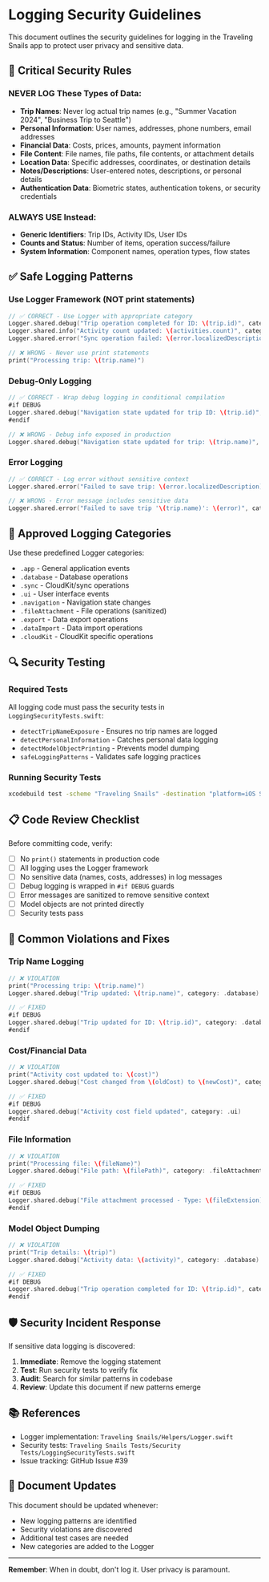 # Logging Security Guidelines

This document outlines the security guidelines for logging in the Traveling Snails app to protect user privacy and sensitive data.

## 🚨 Critical Security Rules

### NEVER LOG These Types of Data:
- **Trip Names**: Never log actual trip names (e.g., "Summer Vacation 2024", "Business Trip to Seattle")
- **Personal Information**: User names, addresses, phone numbers, email addresses
- **Financial Data**: Costs, prices, amounts, payment information
- **File Content**: File names, file paths, file contents, or attachment details
- **Location Data**: Specific addresses, coordinates, or destination details
- **Notes/Descriptions**: User-entered notes, descriptions, or personal details
- **Authentication Data**: Biometric states, authentication tokens, or security credentials

### ALWAYS USE Instead:
- **Generic Identifiers**: Trip IDs, Activity IDs, User IDs
- **Counts and Status**: Number of items, operation success/failure
- **System Information**: Component names, operation types, flow states

## ✅ Safe Logging Patterns

### Use Logger Framework (NOT print statements)
```swift
// ✅ CORRECT - Use Logger with appropriate category
Logger.shared.debug("Trip operation completed for ID: \(trip.id)", category: .dataImport)
Logger.shared.info("Activity count updated: \(activities.count)", category: .ui)
Logger.shared.error("Sync operation failed: \(error.localizedDescription)", category: .sync)

// ❌ WRONG - Never use print statements
print("Processing trip: \(trip.name)")
```

### Debug-Only Logging
```swift
// ✅ CORRECT - Wrap debug logging in conditional compilation
#if DEBUG
Logger.shared.debug("Navigation state updated for trip ID: \(trip.id)", category: .navigation)
#endif

// ❌ WRONG - Debug info exposed in production
Logger.shared.debug("Navigation state updated for trip: \(trip.name)", category: .navigation)
```

### Error Logging
```swift
// ✅ CORRECT - Log error without sensitive context
Logger.shared.error("Failed to save trip: \(error.localizedDescription)", category: .database)

// ❌ WRONG - Error message includes sensitive data
Logger.shared.error("Failed to save trip '\(trip.name)': \(error)", category: .database)
```

## 📝 Approved Logging Categories

Use these predefined Logger categories:
- `.app` - General application events
- `.database` - Database operations
- `.sync` - CloudKit/sync operations
- `.ui` - User interface events
- `.navigation` - Navigation state changes
- `.fileAttachment` - File operations (sanitized)
- `.export` - Data export operations
- `.dataImport` - Data import operations
- `.cloudKit` - CloudKit specific operations

## 🔍 Security Testing

### Required Tests
All logging code must pass the security tests in `LoggingSecurityTests.swift`:
- `detectTripNameExposure` - Ensures no trip names are logged
- `detectPersonalInformation` - Catches personal data logging
- `detectModelObjectPrinting` - Prevents model dumping
- `safeLoggingPatterns` - Validates safe logging practices

### Running Security Tests
```bash
xcodebuild test -scheme "Traveling Snails" -destination "platform=iOS Simulator,name=iPhone 16" -only-testing:"Traveling Snails Tests/LoggingSecurityTests"
```

## 📋 Code Review Checklist

Before committing code, verify:
- [ ] No `print()` statements in production code
- [ ] All logging uses the Logger framework
- [ ] No sensitive data (names, costs, addresses) in log messages
- [ ] Debug logging is wrapped in `#if DEBUG` guards
- [ ] Error messages are sanitized to remove sensitive context
- [ ] Model objects are not printed directly
- [ ] Security tests pass

## 🚫 Common Violations and Fixes

### Trip Name Logging
```swift
// ❌ VIOLATION
print("Processing trip: \(trip.name)")
Logger.shared.debug("Trip updated: \(trip.name)", category: .database)

// ✅ FIXED
#if DEBUG
Logger.shared.debug("Trip updated for ID: \(trip.id)", category: .database)
#endif
```

### Cost/Financial Data
```swift
// ❌ VIOLATION
print("Activity cost updated to: \(cost)")
Logger.shared.debug("Cost changed from \(oldCost) to \(newCost)", category: .ui)

// ✅ FIXED
#if DEBUG
Logger.shared.debug("Activity cost field updated", category: .ui)
#endif
```

### File Information
```swift
// ❌ VIOLATION
print("Processing file: \(fileName)")
Logger.shared.debug("File path: \(filePath)", category: .fileAttachment)

// ✅ FIXED
#if DEBUG
Logger.shared.debug("File attachment processed - Type: \(fileExtension)", category: .fileAttachment)
#endif
```

### Model Object Dumping
```swift
// ❌ VIOLATION
print("Trip details: \(trip)")
Logger.shared.debug("Activity data: \(activity)", category: .database)

// ✅ FIXED
#if DEBUG
Logger.shared.debug("Trip operation completed for ID: \(trip.id)", category: .database)
#endif
```

## 🛡️ Security Incident Response

If sensitive data logging is discovered:
1. **Immediate**: Remove the logging statement
2. **Test**: Run security tests to verify fix
3. **Audit**: Search for similar patterns in codebase
4. **Review**: Update this document if new patterns emerge

## 📚 References

- Logger implementation: `Traveling Snails/Helpers/Logger.swift`
- Security tests: `Traveling Snails Tests/Security Tests/LoggingSecurityTests.swift`
- Issue tracking: GitHub Issue #39

## 🔄 Document Updates

This document should be updated whenever:
- New logging patterns are identified
- Security violations are discovered
- Additional test cases are needed
- New categories are added to the Logger

---
**Remember**: When in doubt, don't log it. User privacy is paramount.